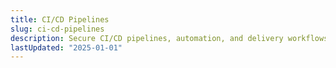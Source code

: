 ```yaml
---
title: CI/CD Pipelines
slug: ci-cd-pipelines
description: Secure CI/CD pipelines, automation, and delivery workflows
lastUpdated: "2025-01-01"
---
```


